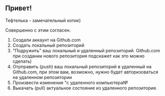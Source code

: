 ## Привет!


Тефтелька - замечательный котик)

Совершенно с этим согласен.

1. Создали аккаунт на Github.com
2. Создать локальный репозиторий
3. "Подружить" ваш локальный и удаленный репозиторий. Github.com при создании нового репозитория подскажет как это можно сделать)
4. Отрправить (push) ваш локальный репозиторий в удаленный на Github.com, при этом вам, возможно, нужно будет авторизоваться на удаленном репозитории
5. Произвести изменения "с удаленного компьютера№
6. Выкачать (pull) актуальное состояние из удаленного репозитория.